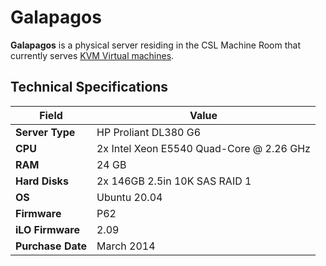 # Galapagos

**Galapagos** is a physical server residing in the CSL Machine Room that currently serves [KVM Virtual machines](../../technologies/virtualization-stack/).

## Technical Specifications

| **Field**         | Value                                    |
| ----------------- | ---------------------------------------- |
| **Server Type**   | HP Proliant DL380 G6                     |
| **CPU**           | 2x Intel Xeon E5540 Quad-Core @ 2.26 GHz |
| **RAM**           | 24 GB                                    |
| **Hard Disks**    | 2x 146GB 2.5in 10K SAS RAID 1            |
| **OS**            | Ubuntu 20.04                             |
| **Firmware**      | P62                                      |
| **iLO Firmware**  | 2.09                                     |
| **Purchase Date** | March 2014                               |
